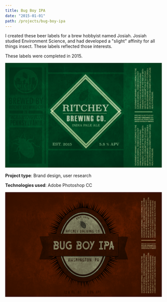 ```yaml
---
title: Bug Boy IPA
date: "2015-01-01"
path: /projects/bug-boy-ipa
---
```


I created these beer labels for a brew hobbyist named Josiah. Josiah studied Environment Science, and had developed a "slight" affinity for all things insect. These labels reflected those interests.

These labels were completed in 2015.

![](../../images/beer2.png)

**Project type**: Brand design, user research

**Technologies used**: Adobe Photoshop CC

![](../../images/beer3.png)

